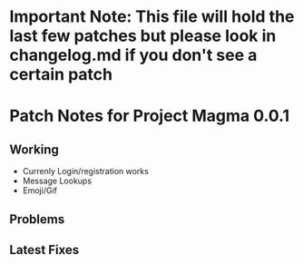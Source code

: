 
# Important Note: This file will hold the last few patches but please look in changelog.md if you don't see a certain patch
# Patch Notes for Project Magma 0.0.1
## Working
* Currenly Login/registration works
* Message Lookups
* Emoji/Gif

## Problems

## Latest Fixes
